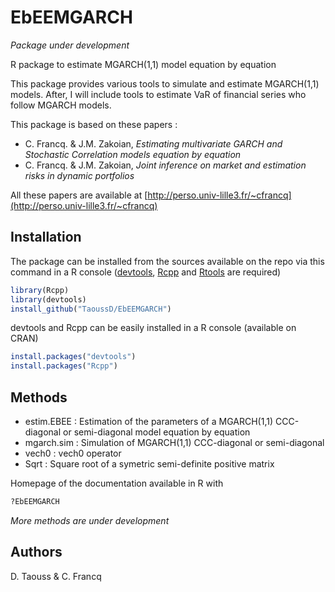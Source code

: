 # EbEEMGARCH
*Package under development*

R package to estimate MGARCH(1,1) model equation by equation

This package provides various tools to simulate and estimate MGARCH(1,1) models. After, I will include tools to estimate VaR of financial series who follow MGARCH models.


This package is based on these papers :
- C. Francq. & J.M. Zakoian, *Estimating multivariate GARCH and Stochastic Correlation models equation by equation*
- C. Francq. & J.M. Zakoian, *Joint inference on market and estimation risks in dynamic portfolios* 

All these papers are available at [http://perso.univ-lille3.fr/~cfrancq](http://perso.univ-lille3.fr/~cfrancq)

## Installation

The package can be installed from the sources available on the repo via this command in a R console ([devtools](https://github.com/hadley/devtools), [Rcpp](https://github.com/RcppCore/Rcpp/) and [Rtools](https://cran.r-project.org/bin/windows/Rtools/) are required)
```R
library(Rcpp)
library(devtools)
install_github("TaoussD/EbEEMGARCH")
``` 

devtools and Rcpp can be easily installed in a R console (available on CRAN)
```R
install.packages("devtools")
install.packages("Rcpp")
```


## Methods

- estim.EBEE : Estimation of the parameters of a MGARCH(1,1) CCC-diagonal or semi-diagonal model equation by equation
- mgarch.sim : Simulation of MGARCH(1,1) CCC-diagonal or semi-diagonal 
- vech0 : vech0 operator
- Sqrt : Square root of a symetric semi-definite positive matrix

Homepage of the documentation available in R with

```R
?EbEEMGARCH
```

*More methods are under development*

## Authors

D. Taouss & C. Francq
